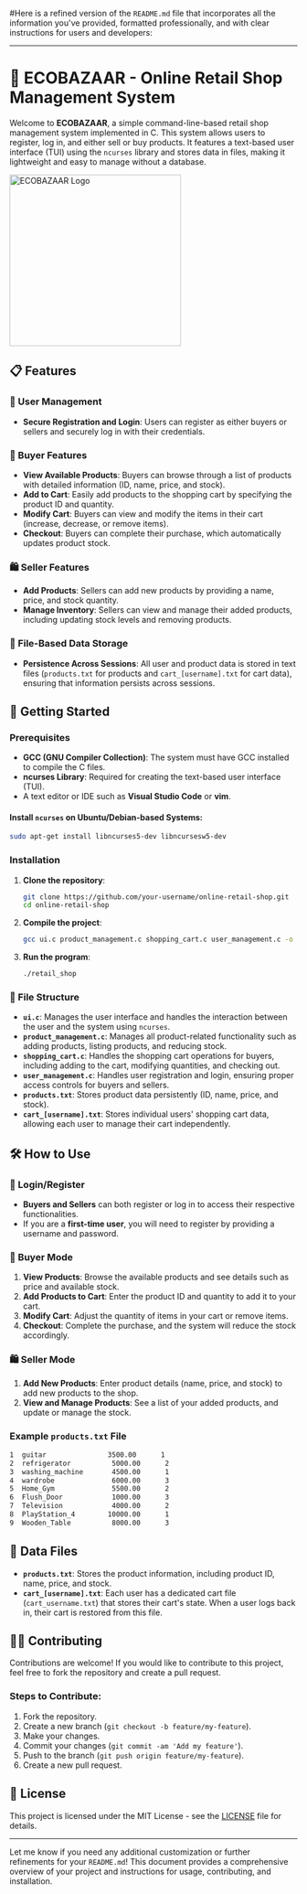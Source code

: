 #Here is a refined version of the `README.md` file that incorporates all the information you've provided, formatted professionally, and with clear instructions for users and developers:

---

# 🛒 ECOBAZAAR - Online Retail Shop Management System

Welcome to **ECOBAZAAR**, a simple command-line-based retail shop management system implemented in C. This system allows users to register, log in, and either sell or buy products. It features a text-based user interface (TUI) using the `ncurses` library and stores data in files, making it lightweight and easy to manage without a database.

<img src="./ecob.jpg" alt="ECOBAZAAR Logo" width="300"/>

## 📋 Features

### 👥 User Management
- **Secure Registration and Login**: Users can register as either buyers or sellers and securely log in with their credentials.
  
### 🛒 Buyer Features
- **View Available Products**: Buyers can browse through a list of products with detailed information (ID, name, price, and stock).
- **Add to Cart**: Easily add products to the shopping cart by specifying the product ID and quantity.
- **Modify Cart**: Buyers can view and modify the items in their cart (increase, decrease, or remove items).
- **Checkout**: Buyers can complete their purchase, which automatically updates product stock.

### 🛍️ Seller Features
- **Add Products**: Sellers can add new products by providing a name, price, and stock quantity.
- **Manage Inventory**: Sellers can view and manage their added products, including updating stock levels and removing products.

### 📂 File-Based Data Storage
- **Persistence Across Sessions**: All user and product data is stored in text files (`products.txt` for products and `cart_[username].txt` for cart data), ensuring that information persists across sessions.
  
## 🚀 Getting Started

### Prerequisites

- **GCC (GNU Compiler Collection)**: The system must have GCC installed to compile the C files.
- **ncurses Library**: Required for creating the text-based user interface (TUI).
- A text editor or IDE such as **Visual Studio Code** or **vim**.

#### Install `ncurses` on Ubuntu/Debian-based Systems:
```bash
sudo apt-get install libncurses5-dev libncursesw5-dev
```

### Installation

1. **Clone the repository**:
   ```bash
   git clone https://github.com/your-username/online-retail-shop.git
   cd online-retail-shop
   ```

2. **Compile the project**:
   ```bash
   gcc ui.c product_management.c shopping_cart.c user_management.c -o retail_shop -lncurses
   ```

3. **Run the program**:
   ```bash
   ./retail_shop
   ```

### 📂 File Structure

- **`ui.c`**: Manages the user interface and handles the interaction between the user and the system using `ncurses`.
- **`product_management.c`**: Manages all product-related functionality such as adding products, listing products, and reducing stock.
- **`shopping_cart.c`**: Handles the shopping cart operations for buyers, including adding to the cart, modifying quantities, and checking out.
- **`user_management.c`**: Handles user registration and login, ensuring proper access controls for buyers and sellers.
- **`products.txt`**: Stores product data persistently (ID, name, price, and stock).
- **`cart_[username].txt`**: Stores individual users' shopping cart data, allowing each user to manage their cart independently.

## 🛠️ How to Use

### 👤 Login/Register

- **Buyers and Sellers** can both register or log in to access their respective functionalities.
- If you are a **first-time user**, you will need to register by providing a username and password.

### 🛒 Buyer Mode
1. **View Products**: Browse the available products and see details such as price and available stock.
2. **Add Products to Cart**: Enter the product ID and quantity to add it to your cart.
3. **Modify Cart**: Adjust the quantity of items in your cart or remove items.
4. **Checkout**: Complete the purchase, and the system will reduce the stock accordingly.

### 🛍️ Seller Mode
1. **Add New Products**: Enter product details (name, price, and stock) to add new products to the shop.
2. **View and Manage Products**: See a list of your added products, and update or manage the stock.

### Example `products.txt` File

```txt
1  guitar               3500.00      1
2  refrigerator          5000.00      2
3  washing_machine       4500.00      1
4  wardrobe              6000.00      3
5  Home_Gym              5500.00      2
6  Flush_Door            1000.00      3
7  Television            4000.00      2
8  PlayStation_4        10000.00      1
9  Wooden_Table          8000.00      3
```

## 📂 Data Files

- **`products.txt`**: Stores the product information, including product ID, name, price, and stock.
- **`cart_[username].txt`**: Each user has a dedicated cart file (`cart_username.txt`) that stores their cart's state. When a user logs back in, their cart is restored from this file.

## 👨‍💻 Contributing

Contributions are welcome! If you would like to contribute to this project, feel free to fork the repository and create a pull request.

### Steps to Contribute:
1. Fork the repository.
2. Create a new branch (`git checkout -b feature/my-feature`).
3. Make your changes.
4. Commit your changes (`git commit -am 'Add my feature'`).
5. Push to the branch (`git push origin feature/my-feature`).
6. Create a new pull request.

## 📝 License

This project is licensed under the MIT License - see the [LICENSE](LICENSE) file for details.

---

Let me know if you need any additional customization or further refinements for your `README.md`! This document provides a comprehensive overview of your project and instructions for usage, contributing, and installation.